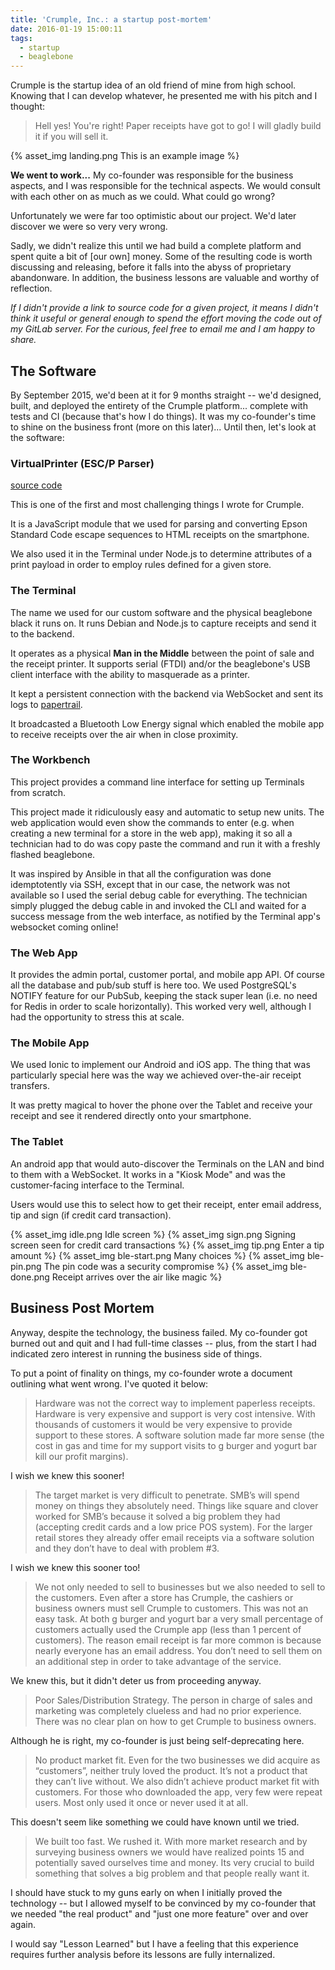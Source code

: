 ```yaml
---
title: 'Crumple, Inc.: a startup post-mortem'
date: 2016-01-19 15:00:11
tags:
  - startup
  - beaglebone
---
```


Crumple is the startup idea of an old friend of mine from high school. Knowing that I can develop whatever, he presented me with his pitch and I thought:

> Hell yes! You're right! Paper receipts have got to go! I will gladly build it if you will sell it.

{% asset_img landing.png This is an example image %}

**We went to work...** My co-founder was responsible for the business aspects, and I was responsible for the technical aspects. We would consult with each other on as much as we could. What could go wrong?

Unfortunately we were far too optimistic about our project. We'd later discover we were so very very wrong.

Sadly, we didn't realize this until we had build a complete platform and spent quite a bit of [our own] money. Some of the resulting code is worth discussing and releasing, before it falls into the abyss of proprietary abandonware. In addition, the business lessons are valuable and worthy of reflection.

_If I didn't provide a link to source code for a given project, it means I didn't think it useful or general enough to spend the effort moving the code out of my GitLab server. For the curious, feel free to email me and I am happy to share._

## The Software

By September 2015, we'd been at it for 9 months straight -- we'd designed, built, and deployed the entirety of the Crumple platform... complete with tests and CI (because that's how I do things). It was my co-founder's time to shine on the business front (more on this later)... Until then, let's look at the software:

### VirtualPrinter (ESC/P Parser)

[source code](https://github.com/kfatehi/virtualprinter)

This is one of the first and most challenging things I wrote for Crumple.

It is a JavaScript module that we used for parsing and converting Epson Standard Code escape sequences to HTML receipts on the smartphone.

We also used it in the Terminal under Node.js to determine attributes of a print payload in order to employ rules defined for a given store.

### The Terminal

The name we used for our custom software and the physical beaglebone black it runs on. It runs Debian and Node.js to capture receipts and send it to the backend.

It operates as a physical **Man in the Middle** between the point of sale and the receipt printer. It supports serial (FTDI) and/or the beaglebone's USB client interface with the ability to masquerade as a printer.

It kept a persistent connection with the backend via WebSocket and sent its logs to [papertrail](https://papertrailapp.com).

It broadcasted a Bluetooth Low Energy signal which enabled the mobile app to receive receipts over the air when in close proximity.

### The Workbench

This project provides a command line interface for setting up Terminals from scratch.

This project made it ridiculously easy and automatic to setup new units. The web application would even show the commands to enter (e.g. when creating a new terminal for a store in the web app), making it so all a technician had to do was copy paste the command and run it with a freshly flashed beaglebone.

It was inspired by Ansible in that all the configuration was done idemptotently via SSH, except that in our case, the network was not available so I used the serial debug cable for everything. The technician simply plugged the debug cable in and invoked the CLI and waited for a success message from the web interface, as notified by the Terminal app's websocket coming online!

### The Web App

It provides the admin portal, customer portal, and mobile app API. Of course all the database and pub/sub stuff is here too. We used PostgreSQL's NOTIFY feature for our PubSub, keeping the stack super lean (i.e. no need for Redis in order to scale horizontally). This worked very well, although I had the opportunity to stress this at scale.

### The Mobile App

We used Ionic to implement our Android and iOS app. The thing that was particularly special here was the way we achieved over-the-air receipt transfers.

It was pretty magical to hover the phone over the Tablet and receive your receipt and see it rendered directly onto your smartphone.

### The Tablet

An android app that would auto-discover the Terminals on the LAN and bind to them with a WebSocket. It works in a "Kiosk Mode" and was the customer-facing interface to the Terminal.

Users would use this to select how to get their receipt, enter email address, tip and sign (if credit card transaction).

{% asset_img idle.png Idle screen %}
{% asset_img sign.png Signing screen seen for credit card transactions %}
{% asset_img tip.png Enter a tip amount %}
{% asset_img ble-start.png Many choices %}
{% asset_img ble-pin.png The pin code was a security compromise %}
{% asset_img ble-done.png Receipt arrives over the air like magic %}

## Business Post Mortem

Anyway, despite the technology, the business failed. My co-founder got burned out and quit and I had full-time classes -- plus, from the start I had indicated zero interest in running the business side of things.

To put a point of finality on things, my co-founder wrote a document outlining what went wrong. I've quoted it below:

> Hardware was not the correct way to implement paperless receipts. Hardware is very expensive and support is very cost intensive. With thousands of customers it would be very expensive to provide support to these stores. A software solution made far more sense (the cost in gas and time for my support visits to g burger and yogurt bar kill our profit margins).

I wish we knew this sooner!

> The target market is very difficult to penetrate. SMB’s will spend money on things they absolutely need. Things like square and clover worked for SMB’s because it solved a big problem they had (accepting credit cards and a low price POS system). For the larger retail stores they already offer email receipts via a software solution and they don’t have to deal with problem #3.

I wish we knew this sooner too!

> We not only needed to sell to businesses but we also needed to sell to the customers. Even after a store has Crumple, the cashiers or business owners must sell Crumple to customers. This was not an easy task. At both g burger and yogurt bar a very small percentage of customers actually used the Crumple app (less than 1 percent of customers). The reason email receipt is far more common is because nearly everyone has an email address. You don’t need to sell them on an additional step in order to take advantage of the service.

We knew this, but it didn't deter us from proceeding anyway.

> Poor Sales/Distribution Strategy. The person in charge of sales and marketing was completely clueless and had no prior experience. There was no clear plan on how to get Crumple to business owners.

Although he is right, my co-founder is just being self-deprecating here.

> No product market fit. Even for the two businesses we did acquire as “customers”, neither truly loved the product. It’s not a product that they can’t live without. We also didn’t achieve product market fit with customers. For those who downloaded the app, very few were repeat users. Most only used it once or never used it at all.

This doesn't seem like something we could have known until we tried.

> We built too fast. We rushed it. With more market research and by surveying business owners we would have realized points 1­5 and potentially saved ourselves time and money. Its very crucial to build something that solves a big problem and that people really want it.

I should have stuck to my guns early on when I initially proved the technology -- but I allowed myself to be convinced by my co-founder that we needed "the real product" and "just one more feature" over and over again.

I would say "Lesson Learned" but I have a feeling that this experience requires further analysis before its lessons are fully internalized.
